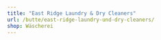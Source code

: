 ```yaml
---
title: "East Ridge Laundry & Dry Cleaners"
url: /butte/east-ridge-laundry-und-dry-cleaners/
shop: Wäscherei
---
```

